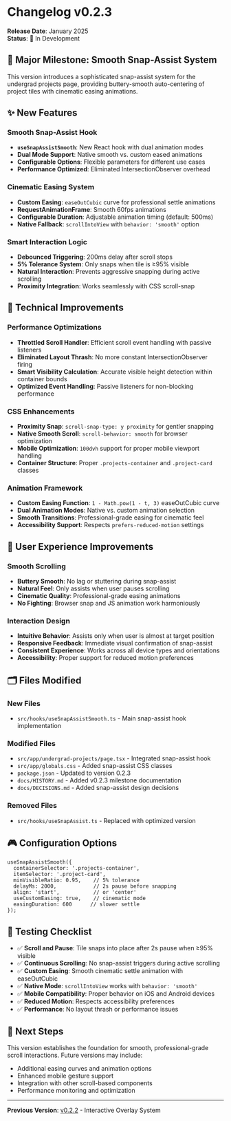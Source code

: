 # Changelog v0.2.3

**Release Date**: January 2025  
**Status**: 🚧 In Development

## 🎯 Major Milestone: Smooth Snap-Assist System

This version introduces a sophisticated snap-assist system for the undergrad projects page, providing buttery-smooth auto-centering of project tiles with cinematic easing animations.

## ✨ New Features

### Smooth Snap-Assist Hook
- **`useSnapAssistSmooth`**: New React hook with dual animation modes
- **Dual Mode Support**: Native smooth vs. custom eased animations
- **Configurable Options**: Flexible parameters for different use cases
- **Performance Optimized**: Eliminated IntersectionObserver overhead

### Cinematic Easing System
- **Custom Easing**: `easeOutCubic` curve for professional settle animations
- **RequestAnimationFrame**: Smooth 60fps animations
- **Configurable Duration**: Adjustable animation timing (default: 500ms)
- **Native Fallback**: `scrollIntoView` with `behavior: 'smooth'` option

### Smart Interaction Logic
- **Debounced Triggering**: 200ms delay after scroll stops
- **5% Tolerance System**: Only snaps when tile is ≥95% visible
- **Natural Interaction**: Prevents aggressive snapping during active scrolling
- **Proximity Integration**: Works seamlessly with CSS scroll-snap

## 🔧 Technical Improvements

### Performance Optimizations
- **Throttled Scroll Handler**: Efficient scroll event handling with passive listeners
- **Eliminated Layout Thrash**: No more constant IntersectionObserver firing
- **Smart Visibility Calculation**: Accurate visible height detection within container bounds
- **Optimized Event Handling**: Passive listeners for non-blocking performance

### CSS Enhancements
- **Proximity Snap**: `scroll-snap-type: y proximity` for gentler snapping
- **Native Smooth Scroll**: `scroll-behavior: smooth` for browser optimization
- **Mobile Optimization**: `100dvh` support for proper mobile viewport handling
- **Container Structure**: Proper `.projects-container` and `.project-card` classes

### Animation Framework
- **Custom Easing Function**: `1 - Math.pow(1 - t, 3)` easeOutCubic curve
- **Dual Animation Modes**: Native vs. custom animation selection
- **Smooth Transitions**: Professional-grade easing for cinematic feel
- **Accessibility Support**: Respects `prefers-reduced-motion` settings

## 📱 User Experience Improvements

### Smooth Scrolling
- **Buttery Smooth**: No lag or stuttering during snap-assist
- **Natural Feel**: Only assists when user pauses scrolling
- **Cinematic Quality**: Professional-grade easing animations
- **No Fighting**: Browser snap and JS animation work harmoniously

### Interaction Design
- **Intuitive Behavior**: Assists only when user is almost at target position
- **Responsive Feedback**: Immediate visual confirmation of snap-assist
- **Consistent Experience**: Works across all device types and orientations
- **Accessibility**: Proper support for reduced motion preferences

## 🗂️ Files Modified

### New Files
- `src/hooks/useSnapAssistSmooth.ts` - Main snap-assist hook implementation

### Modified Files
- `src/app/undergrad-projects/page.tsx` - Integrated snap-assist hook
- `src/app/globals.css` - Added snap-assist CSS classes
- `package.json` - Updated to version 0.2.3
- `docs/HISTORY.md` - Added v0.2.3 milestone documentation
- `docs/DECISIONS.md` - Added snap-assist design decisions

### Removed Files
- `src/hooks/useSnapAssist.ts` - Replaced with optimized version

## 🎮 Configuration Options

```tsx
useSnapAssistSmooth({
  containerSelector: '.projects-container',
  itemSelector: '.project-card',
  minVisibleRatio: 0.95,    // 5% tolerance
  delayMs: 2000,            // 2s pause before snapping
  align: 'start',           // or 'center'
  useCustomEasing: true,    // cinematic mode
  easingDuration: 600      // slower settle
});
```

## 🧪 Testing Checklist

- ✅ **Scroll and Pause**: Tile snaps into place after 2s pause when ≥95% visible
- ✅ **Continuous Scrolling**: No snap-assist triggers during active scrolling
- ✅ **Custom Easing**: Smooth cinematic settle animation with easeOutCubic
- ✅ **Native Mode**: `scrollIntoView` works with `behavior: 'smooth'`
- ✅ **Mobile Compatibility**: Proper behavior on iOS and Android devices
- ✅ **Reduced Motion**: Respects accessibility preferences
- ✅ **Performance**: No layout thrash or performance issues

## 🚀 Next Steps

This version establishes the foundation for smooth, professional-grade scroll interactions. Future versions may include:

- Additional easing curves and animation options
- Enhanced mobile gesture support
- Integration with other scroll-based components
- Performance monitoring and optimization

---

**Previous Version**: [v0.2.2](../CHANGELOG_v0.2.2.md) - Interactive Overlay System
